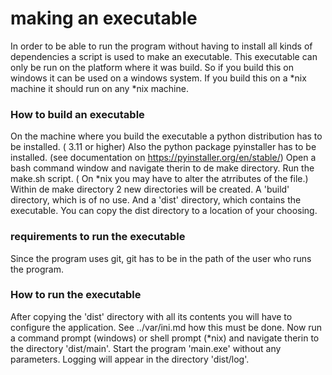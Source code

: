 # making an executable

In order to be able to run the program without having to install all kinds of dependencies a script is used to make an executable.
This executable can only be run on the platform where it was build. So if you build this on windows it can be used on a windows system. If you build this on a *nix machine it should run on any *nix machine.

### How to build an executable
On the machine where you build the executable a python distribution has to be installed. ( 3.11 or higher)
Also the python package pyinstaller has to be installed. (see documentation on https://pyinstaller.org/en/stable/)
Open a bash command window and navigate therin to de make directory.
Run the make.sh script. ( On *nix you may have to alter the atrributes of the file.)
Within de make directory 2 new directories will be created. A 'build' directory, which is of no use. And a 'dist' directory, which contains the executable.
You can copy the dist directory to a location of your choosing. 

### requirements to run the executable
Since the program uses git, git has to be in the path of the user who runs the program.  

### How to run the executable
After copying the 'dist' directory with all its contents you will have to configure the application.
See ../var/ini.md how this must be done.
Now run a command prompt (windows) or shell prompt (*nix) and navigate therin to the directory 'dist/main'.
Start the program 'main.exe' without any parameters.
Logging will appear in the directory 'dist/log'.







